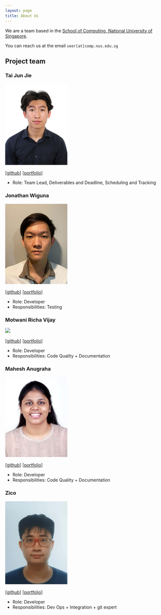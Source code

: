 ```yaml
---
layout: page
title: About Us
---
```


We are a team based in the [School of Computing, National University of Singapore](http://www.comp.nus.edu.sg).

You can reach us at the email `seer[at]comp.nus.edu.sg`

## Project team

### Tai Jun Jie

<img src="images/tjun-jie.png" width="200px">

[[github](https://github.com/TJun_Jie)]
[[portfolio](team/tjun-jie.md)]

* Role: Team Lead, Deliverables and Deadline, Scheduling and Tracking

### Jonathan Wiguna

<img src="images/jonathanwiguna.png" width="200px">

[[github](http://github.com/JonathanWiguna)]
[[portfolio](team/jonathanwiguna.md)]

* Role: Developer
* Responsibilities: Testing

### Motwani Richa Vijay

<img src="images/richavm14.png" width="200px">

[[github](https://github.com/richavm14)]
[[portfolio](team/richavm14.md)]

* Role: Developer
* Responsibilities: Code Quality + Documentation

### Mahesh Anugraha

<img src="images/anuanas2007.png" width="200px">

[[github](http://github.com/anuanas2007)]
[[portfolio](team/anuanas2007.md)]

* Role: Developer
* Responsibilities: Code Quality + Documentation

### Zico

<img src="images/zicotjia.png" width="200px">

[[github](http://github.com/zicotjia)]
[[portfolio](team/zicotjia.md)]

* Role: Developer
* Responsibilities: Dev Ops + Integration + git expert
